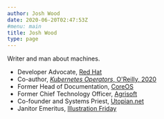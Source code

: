 ```yaml
---
author: Josh Wood
date: 2020-06-20T02:47:53Z
#menu: main
title: Josh Wood
type: page
---
```


<!-- <j@joshix.com> § [@joshixisjosh9][jxtwitter] § [github.com/joshix][jxgithub] § [speakerdeck.com/joshix][slides] -->

Writer and man about machines.

* Developer Advocate, [Red Hat][redhat]
* Co-author, [*Kubernetes Operators*, O'Reilly, 2020][operators-book]
* Former Head of Documentation, [CoreOS][coreos]
* Former Chief Technology Officer, [Agrisoft][agrisoft]
* Co-founder and Systems Priest, [Utopian.net][un2joco]
* Janitor Emeritus, [Illustration Friday][ifri]

[agrisoft]: http://kind.financial/agrisoft-seed-to-sale-software/ "Acquired by Kind Financial"
[coreos]: https://coreos.com/ "Acquired by Red Hat"
[ifri]: http://illustrationfriday.com "Acquired by Illustration Age"
[un2joco]: http://johncompanies.com "Acquired by John Companies"
[jxgithub]: https://github.com/joshix/
[jxtwitter]: https://twitter.com/joshixisjosh9
[operators-book]: http://shop.oreilly.com/product/0636920234357.do "Acquired by readers everywhere"
[redhat]: https://redhat.com "Acquired by IBM"
[slides]: https://speakerdeck.com/joshix
